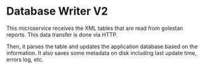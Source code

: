 # Database Writer V2

This microservice receives the XML tables that are read from golestan
reports. This data transfer is done via HTTP.

Then, it parses the table and updates the application database based
on the information. It also saves some metadata on disk including
last update time, errors log, etc.